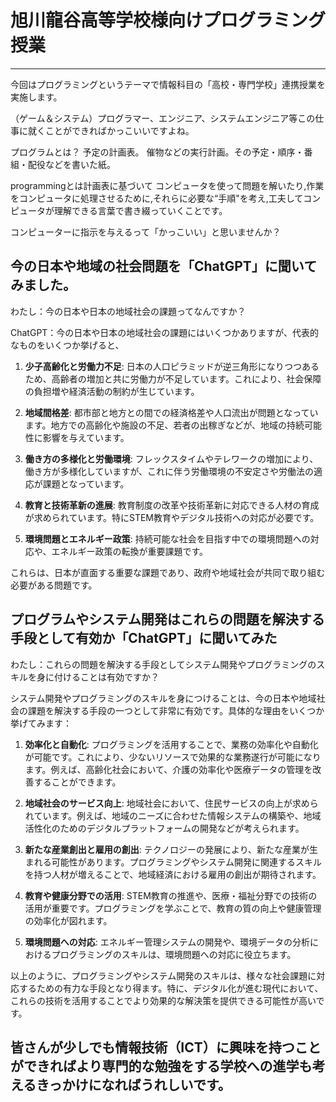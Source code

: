 # 旭川龍谷高等学校様向けプログラミング授業

---
今回はプログラミングというテーマで情報科目の「高校・専門学校」連携授業を実施します。

（ゲーム＆システム）プログラマー、エンジニア、システムエンジニア等この仕事に就くことができればかっこいいですよね。

プログラムとは？
予定の計画表。
催物などの実行計画。その予定・順序・番組・配役などを書いた紙。

programmingとは計画表に基づいて
コンピュータを使って問題を解いたり,作業をコンピュータに処理させるために,それらに必要な“手順"を考え,工夫してコンピュータが理解できる言葉で書き綴っていくことです。

コンピューターに指示を与えるって「かっこいい」と思いませんか？

## 今の日本や地域の社会問題を「ChatGPT」に聞いてみました。

わたし：今の日本や日本の地域社会の課題ってなんですか？

ChatGPT：今の日本や日本の地域社会の課題にはいくつかありますが、代表的なものをいくつか挙げると、

1. **少子高齢化と労働力不足**: 日本の人口ピラミッドが逆三角形になりつつあるため、高齢者の増加と共に労働力が不足しています。これにより、社会保障の負担増や経済活動の制約が生じています。

2. **地域間格差**: 都市部と地方との間での経済格差や人口流出が問題となっています。地方での高齢化や施設の不足、若者の出稼ぎなどが、地域の持続可能性に影響を与えています。

3. **働き方の多様化と労働環境**: フレックスタイムやテレワークの増加により、働き方が多様化していますが、これに伴う労働環境の不安定さや労働法の適応が課題となっています。

4. **教育と技術革新の進展**: 教育制度の改革や技術革新に対応できる人材の育成が求められています。特にSTEM教育やデジタル技術への対応が必要です。

5. **環境問題とエネルギー政策**: 持続可能な社会を目指す中での環境問題への対応や、エネルギー政策の転換が重要課題です。

これらは、日本が直面する重要な課題であり、政府や地域社会が共同で取り組む必要がある問題です。

## プログラムやシステム開発はこれらの問題を解決する手段として有効か「ChatGPT」に聞いてみた

わたし：これらの問題を解決する手段としてシステム開発やプログラミングのスキルを身に付けることは有効ですか？

システム開発やプログラミングのスキルを身につけることは、今の日本や地域社会の課題を解決する手段の一つとして非常に有効です。具体的な理由をいくつか挙げてみます：

1. **効率化と自動化**: プログラミングを活用することで、業務の効率化や自動化が可能です。これにより、少ないリソースで効果的な業務遂行が可能になります。例えば、高齢化社会において、介護の効率化や医療データの管理を改善することができます。

2. **地域社会のサービス向上**: 地域社会において、住民サービスの向上が求められています。例えば、地域のニーズに合わせた情報システムの構築や、地域活性化のためのデジタルプラットフォームの開発などが考えられます。

3. **新たな産業創出と雇用の創出**: テクノロジーの発展により、新たな産業が生まれる可能性があります。プログラミングやシステム開発に関連するスキルを持つ人材が増えることで、地域経済における雇用の創出が期待されます。

4. **教育や健康分野での活用**: STEM教育の推進や、医療・福祉分野での技術の活用が重要です。プログラミングを学ぶことで、教育の質の向上や健康管理の効率化が図れます。

5. **環境問題への対応**: エネルギー管理システムの開発や、環境データの分析におけるプログラミングのスキルは、環境問題への対応に役立ちます。

以上のように、プログラミングやシステム開発のスキルは、様々な社会課題に対応するための有力な手段となり得ます。特に、デジタル化が進む現代において、これらの技術を活用することでより効果的な解決策を提供できる可能性が高いです。

## 皆さんが少しでも情報技術（ICT）に興味を持つことができればより専門的な勉強をする学校への進学も考えるきっかけになればうれしいです。
